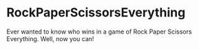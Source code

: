 # RockPaperScissorsEverything
Ever wanted to know who wins in a game of Rock Paper Scissors Everything. Well, now you can!
